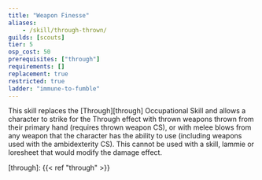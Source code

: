 ```yaml
---
title: "Weapon Finesse"
aliases:
    - /skill/through-thrown/
guilds: [scouts]
tier: 5
osp_cost: 50
prerequisites: ["through"]
requirements: []
replacement: true
restricted: true
ladder: "immune-to-fumble"
---
```

This skill replaces the [Through][through] Occupational Skill and allows a character to strike for the Through effect with thrown weapons thrown from their primary hand (requires thrown weapon CS), or with melee blows from any weapon that the character has the ability to use (including weapons used with the ambidexterity CS). This cannot be used with a skill, lammie or loresheet that would modify the damage effect.

[through]: {{< ref "through" >}}